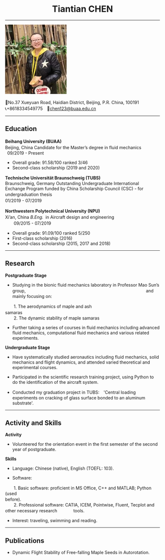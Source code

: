 
#  **<center>Tiantian CHEN</center>**

***

![](profile2.jpg)

🏫No.37 Xueyuan Road, Haidian District, Beijing, P.R. China, 100191　　　　　　　　　　　　　　　　　　　　　　　　　　　　　　　　　　　　　　　　　📞+8618334549775　📧<chen123@buaa.edu.cn>

***

## **Education**
**Beihang University (BUAA)**　　　　　　　　　　　　　　　　　　　　　　　　　　Beijing, China
  Candidate for the Master’s degree in fluid mechanics　　　　　　　　    　　　　&ensp;09/2019 - Present
- Overall grade: 91.58/100 ranked 3/46
- Second-class scholarship (2019 and 2020)

**Technische Universität Braunschweig (TUBS)**　　　　　　　　　　　　Braunschweig, Germany
Outstanding Undergraduate International Exchange Program funded by China Scholarship Council (CSC) - for undergraduation thesis　　　　　　　　　　　　　　　　　　　&ensp;&ensp;&ensp;&ensp;&ensp;01/2019 - 07/2019　　　　   　　　　　　　　　　　　　　　　　 　　　　　　　　　　　　　　　　　　　　　　　　　　　　　　　　　　　　　　　　　　　　　　　　　　　　　　　　　

**Northwestern Polytechnical University (NPU)**　　　　　　　　　　　　　　　　　Xi’an, China
*B.Eng.*&ensp;in Aircraft design and engineering　　　　　　　　　　　　　　　　   &ensp;&ensp;　09/2015 - 07/2019
- Overall grade: 91.09/100 ranked 5/250
- First-class scholarship (2016)
- Second-class scholarship (2015, 2017 and 2018)

***

## **Research**
**Postgraduate Stage**

- Studying in the bionic fluid mechanics laboratory in Professor Mao Sun’s group,　　　　　　　　　　　　　　　　　　　　　　　　　　　　and mainly focusing on:

　　1. The aerodynamics of maple and ash samaras　　　　　　　　　　　　　　　　　　　　　　　　　　　　　　　　　　　　　　　　　　　　　　　　　　　　　　　　　　　　　　　　　　　　　　　　&ensp;&ensp;&ensp;&ensp;2. The dynamic stability of maple samaras

- Further taking a series of courses in fluid mechanics including advanced fluid mechanics, computational fluid mechanics and various related experiments.  

**Undergraduate Stage**

- Have systematically studied aeronautics including fluid mechanics,  solid mechanics and flight dynamics, and attended varied theoretical and experimental courses.

- Participated in the scientific research training project, using Python to do the identification of the aircraft system.

- Conducted my graduation project in TUBS:　'Central loading experiments on cracking of glass surface bonded to an aluminum substrate'.

***

## **Activity and Skills**
**Activity**
-	Volunteered for the orientation event in the first semester of the second year of postgraduate.

**Skills**

-	Language: Chinese (native), English (TOEFL: 103).

-	Software: 

　　1. Basic software: proficient in MS Office, C++ and MATLAB; Python (used before).　　　　　　　　　　　　　　　　　　　　　　　　　　　　　　　　　　　　　　　　　　　　　　　　　　　　　　　　　　　　　　　　　　　　　　　　　　　　　　　&ensp;&ensp;&ensp;&ensp;2. Professional software: CATIA, ICEM, Pointwise, Fluent, Tecplot and other necessary research 　　　&ensp;tools.

-	Interest: traveling, swimming and reading.

***

## **Publications**
-	Dynamic Flight Stability of Free-falling Maple Seeds in Autorotation.
